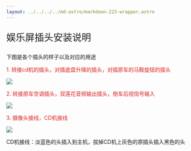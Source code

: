 ```yaml
---
layout: ../../../../md-astro/markdown-223-wrapper.astro
---
```


<p style="font-size:25px;">娱乐屏插头安装说明</p>

下图是各个插头的样子以及对应的用途

<p style="color:#dc2222">1. 转接cd机的插头，对插底盘升降的插头，对插原车的马鞍旋钮的插头</p>

![](https://img.picui.cn/free/2024/06/26/667b92af830f1.png)

<p style="color:#dc2222">2. 转接原车空调插头，双莲花音频输出插头，倒车后视信号输入</p>

![](https://img.picui.cn/free/2024/06/26/667b92af8313c.png)

<p style="color:#dc2222">3. 摄像头接线，CD机接线</p>

![](https://img.picui.cn/free/2024/06/26/667b92af831b4.png)

CD机接线：淡蓝色的头插入到主机，拔掉CD机上灰色的原插头插入黑色的头